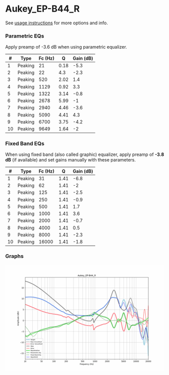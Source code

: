 # Aukey_EP-B44_R
See [usage instructions](https://github.com/jaakkopasanen/AutoEq#usage) for more options and info.

### Parametric EQs
Apply preamp of -3.6 dB when using parametric equalizer.

|   # | Type    |   Fc (Hz) |    Q |   Gain (dB) |
|-----|---------|-----------|------|-------------|
|   1 | Peaking |        21 | 0.18 |        -5.3 |
|   2 | Peaking |        22 | 4.3  |        -2.3 |
|   3 | Peaking |       520 | 2.02 |         1.4 |
|   4 | Peaking |      1129 | 0.92 |         3.3 |
|   5 | Peaking |      1322 | 3.14 |        -0.8 |
|   6 | Peaking |      2678 | 5.99 |        -1   |
|   7 | Peaking |      2940 | 4.46 |        -3.6 |
|   8 | Peaking |      5090 | 4.41 |         4.3 |
|   9 | Peaking |      6700 | 3.75 |        -4.2 |
|  10 | Peaking |      9649 | 1.64 |        -2   |

### Fixed Band EQs
When using fixed band (also called graphic) equalizer, apply preamp of **-3.8 dB** (if available) and set gains manually with these parameters.

|   # | Type    |   Fc (Hz) |    Q |   Gain (dB) |
|-----|---------|-----------|------|-------------|
|   1 | Peaking |        31 | 1.41 |        -6.8 |
|   2 | Peaking |        62 | 1.41 |        -2   |
|   3 | Peaking |       125 | 1.41 |        -2.5 |
|   4 | Peaking |       250 | 1.41 |        -0.9 |
|   5 | Peaking |       500 | 1.41 |         1.7 |
|   6 | Peaking |      1000 | 1.41 |         3.6 |
|   7 | Peaking |      2000 | 1.41 |        -0.7 |
|   8 | Peaking |      4000 | 1.41 |         0.5 |
|   9 | Peaking |      8000 | 1.41 |        -2.3 |
|  10 | Peaking |     16000 | 1.41 |        -1.8 |

### Graphs
![](./Aukey_EP-B44_R.png)
